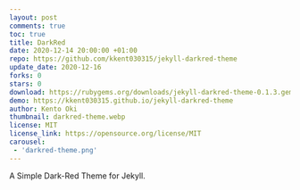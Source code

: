 ```yaml
---
layout: post
comments: true
toc: true
title: DarkRed
date: 2020-12-14 20:00:00 +01:00
repo: https://github.com/kkent030315/jekyll-darkred-theme
update_date: 2020-12-16
forks: 0
stars: 0
download: https://rubygems.org/downloads/jekyll-darkred-theme-0.1.3.gem
demo: https://kkent030315.github.io/jekyll-darkred-theme
author: Kento Oki
thumbnail: darkred-theme.webp
license: MIT
license_link: https://opensource.org/license/MIT
carousel:
 - 'darkred-theme.png'
---
```


A Simple Dark-Red Theme for Jekyll.
